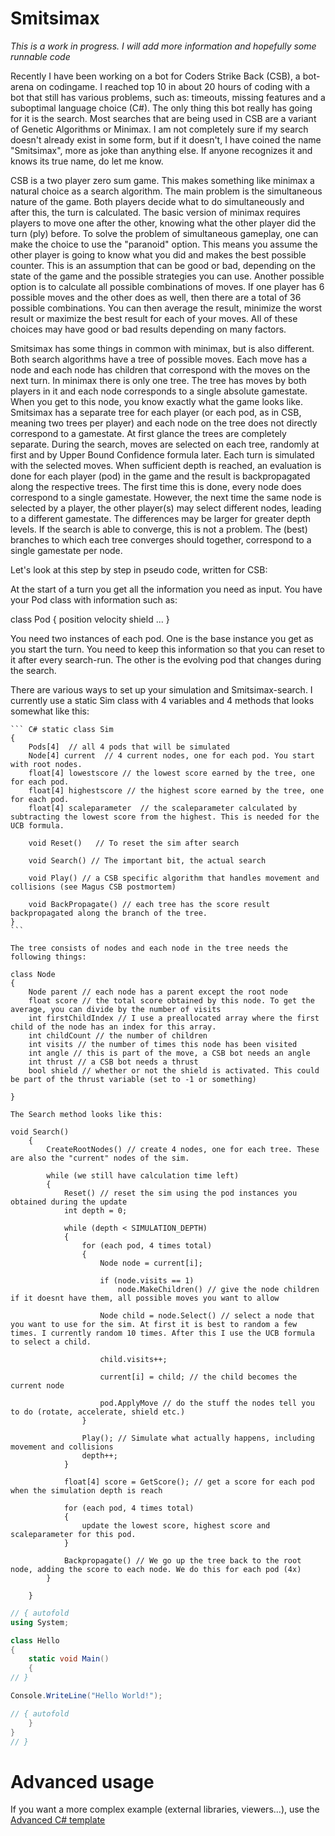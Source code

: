# Smitsimax

*This is a work in progress. I will add more information and hopefully some runnable code*

Recently I have been working on a bot for Coders Strike Back (CSB), a bot-arena on codingame. I reached top 10 in about 20 hours of coding with a bot that still has various problems, such as: timeouts, missing features and a suboptimal language choice (C#). The only thing this bot really has going for it is the search. Most searches that are being used in CSB are a variant of Genetic Algorithms or Minimax. I am not completely sure if my search doesn't already exist in some form, but if it doesn't, I have coined the name "Smitsimax", more as joke than anything else. If anyone recognizes it and knows its true name, do let me know.

CSB is a two player zero sum game. This makes something like minimax a natural choice as a search algorithm. The main problem is the simultaneous nature of the game. Both players decide what to do simultaneously and after this, the turn is calculated. The basic version of minimax requires players to move one after the other, knowing what the other player did the turn (ply) before. To solve the problem of simultaneous gameplay, one can make the choice to use the "paranoid" option. This means you assume the other player is going to know what you did and makes the best possible counter. This is an assumption that can be good or bad, depending on the state of the game and the possible strategies you can use. Another possible option is to calculate all possible combinations of moves. If one player has 6 possible moves and the other does as well, then there are a total of 36 possible combinations. You can then average the result, minimize the worst result or maximize the best result for each of your moves. All of these choices may have good or bad results depending on many factors.

Smitsimax has some things in common with minimax, but is also different. Both search algorithms have a tree of possible moves. Each move has a node and each node has children that correspond with the moves on the next turn. In minimax there is only one tree. The tree has moves by both players in it and each node corresponds to a single absolute gamestate. When you get to this node, you know exactly what the game looks like. Smitsimax has a separate tree for each player (or each pod, as in CSB, meaning two trees per player) and each node on the tree does not directly correspond to a gamestate. At first glance the trees are completely separate. During the search, moves are selected on each tree, randomly at first and by Upper Bound Confidence formula later. Each turn is simulated with the selected moves. When sufficient depth is reached, an evaluation is done for each player (pod) in the game and the result is backpropagated along the respective trees. The first time this is done, every node does correspond to a single gamestate. However, the next time the same node is selected by a player, the other player(s) may select different nodes, leading to a different gamestate. The differences may be larger for greater depth levels. If the search is able to converge, this is not a problem. The (best) branches to which each tree converges should together, correspond to a single gamestate per node. 

Let's look at this step by step in pseudo code, written for CSB:


At the start of a turn you get all the information you need as input. You have your Pod class with information such as:

class Pod
{
    position
    velocity
    shield 
    ...
}

You need two instances of each pod. One is the base instance you get as you start the turn. You need to keep this information so that you can reset to it after every search-run. The other is the evolving pod that changes during the search.

There are various ways to set up your simulation and Smitsimax-search. I currently use a static Sim class with 4 variables and 4 methods that looks somewhat like this:

    ``` C# static class Sim
    {
        Pods[4]  // all 4 pods that will be simulated
        Node[4] current  // 4 current nodes, one for each pod. You start with root nodes.
        float[4] lowestscore // the lowest score earned by the tree, one for each pod.
        float[4] highestscore // the highest score earned by the tree, one for each pod.
        float[4] scaleparameter  // the scaleparameter calculated by subtracting the lowest score from the highest. This is needed for the UCB formula.
        
        void Reset()   // To reset the sim after search
        
        void Search() // The important bit, the actual search
        
        void Play() // a CSB specific algorithm that handles movement and collisions (see Magus CSB postmortem)
        
        void BackPropagate() // each tree has the score result backpropagated along the branch of the tree.
    }
    ```
    
    The tree consists of nodes and each node in the tree needs the following things:
    
    class Node 
    {
        Node parent // each node has a parent except the root node
        float score // the total score obtained by this node. To get the average, you can divide by the number of visits
        int firstChildIndex // I use a preallocated array where the first child of the node has an index for this array.
        int childCount // the number of children
        int visits // the number of times this node has been visited
        int angle // this is part of the move, a CSB bot needs an angle
        int thrust // a CSB bot needs a thrust
        bool shield // whether or not the shield is activated. This could be part of the thrust variable (set to -1 or something)
    
    }
 
    The Search method looks like this:
    
    void Search()
        {
            CreateRootNodes() // create 4 nodes, one for each tree. These are also the "current" nodes of the sim.

            while (we still have calculation time left)
            {
                Reset() // reset the sim using the pod instances you obtained during the update
                int depth = 0;

                while (depth < SIMULATION_DEPTH)
                {
                    for (each pod, 4 times total)
                    {
                        Node node = current[i];

                        if (node.visits == 1)
                            node.MakeChildren() // give the node children if it doesnt have them, all possible moves you want to allow

                        Node child = node.Select() // select a node that you want to use for the sim. At first it is best to random a few times. I currently random 10 times. After this I use the UCB formula to select a child. 

                        child.visits++;

                        current[i] = child; // the child becomes the current node

                        pod.ApplyMove // do the stuff the nodes tell you to do (rotate, accelerate, shield etc.)
                    }

                    Play(); // Simulate what actually happens, including movement and collisions
                    depth++;
                }
                
                float[4] score = GetScore(); // get a score for each pod when the simulation depth is reach

                for (each pod, 4 times total)
                {
                    update the lowest score, highest score and scaleparameter for this pod. 
                }

                Backpropagate() // We go up the tree back to the root node, adding the score to each node. We do this for each pod (4x)
            }

        }
    
    




```C# runnable
// { autofold
using System;

class Hello 
{
    static void Main() 
    {
// }

Console.WriteLine("Hello World!");

// { autofold
    }
}
// }
```

# Advanced usage

If you want a more complex example (external libraries, viewers...), use the [Advanced C# template](https://tech.io/select-repo/386)
